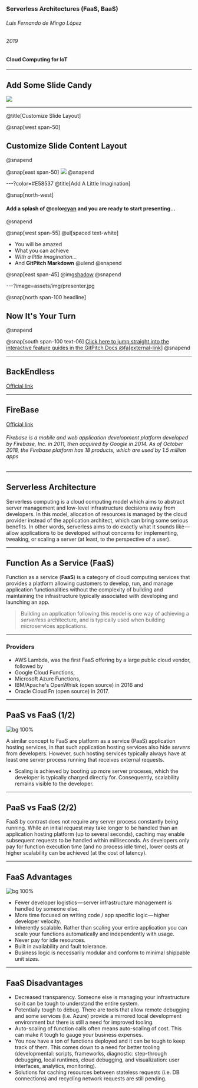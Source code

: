 ### Serverless Architectures (FaaS, BaaS)
###### Luis Fernando de Mingo López
###### 2019

#### Cloud Computing for IoT
---

## Add Some Slide Candy

![](assets/img/presentation.png)

---
@title[Customize Slide Layout]

@snap[west span-50]
## Customize Slide Content Layout
@snapend

@snap[east span-50]
![](assets/img/presentation.png)
@snapend

---?color=#E58537
@title[Add A Little Imagination]

@snap[north-west]
#### Add a splash of @color[cyan](**color**) and you are ready to start presenting...
@snapend

@snap[west span-55]
@ul[spaced text-white]
- You will be amazed
- What you can achieve
- *With a little imagination...*
- And **GitPitch Markdown**
@ulend
@snapend

@snap[east span-45]
@img[shadow](assets/img/conference.png)
@snapend

---?image=assets/img/presenter.jpg

@snap[north span-100 headline]
## Now It's Your Turn
@snapend

@snap[south span-100 text-06]
[Click here to jump straight into the interactive feature guides in the GitPitch Docs @fa[external-link]](https://gitpitch.com/docs/getting-started/tutorial/)
@snapend



---

## BackEndless

[Official link](https://www.backenless.com)

---

##  FireBase

[Official link](https://firebase.google.com)

###### Firebase is a mobile and web application development platform developed by Firebase, Inc. in 2011, then acquired by Google in 2014. As of October 2018, the Firebase platform has 18 products, which are used by 1.5 million apps

---

## Serverless Architecture

Serverless computing is a cloud computing model which aims to abstract server management and low-level infrastructure decisions away from developers. In this model, allocation of resources is managed by the cloud provider instead of the application architect, which can bring some serious benefits. In other words, serverless aims to do exactly what it sounds like — allow applications to be developed without concerns for implementing, tweaking, or scaling a server (at least, to the perspective of a user).

---

## Function As a Service (FaaS)

Function as a service (**FaaS**) is a category of cloud computing services that provides a platform allowing customers to develop, run, and manage application functionalities without the complexity of building and maintaining the infrastructure typically associated with developing and launching an app.

>Building an application following this model is one way of achieving a *serverless* architecture, and is typically used when building microservices applications.

---

### Providers

- AWS Lambda, was the first FaaS offering by a large public cloud vendor, followed by 
- Google Cloud Functions, 
- Microsoft Azure Functions, 
- IBM/Apache's OpenWhisk (open source) in 2016 and 
- Oracle Cloud Fn (open source) in 2017.

---

## PaaS vs FaaS (1/2)

![bg 100%](images/faas.png)

A similar concept to FaaS are platform as a service (PaaS) application hosting services, in that such application hosting services also hide *servers* from developers. However, such hosting services typically always have at least one server process running that receives external requests. 

- Scaling is achieved by booting up more server proceses, which the developer is typically charged directly for. Consequently, scalability remains visible to the developer.

---

## PaaS vs FaaS (2/2)

FaaS by contrast does not require any server process constantly being running. While an initial request may take longer to be handled than an application hosting platform (up to several seconds), caching may enable subsequent requests to be handled within milliseconds. As developers only pay for function execution time (and no process idle time), lower costs at higher scalability can be achieved (at the cost of latency).

---

## FaaS Advantages

![bg 100%](images/faas-adv.png)


- Fewer developer logistics — server infrastructure management is handled by someone else.
- More time focused on writing code / app specific logic — higher developer velocity.
- Inherently scalable. Rather than scaling your entire application you can scale your functions automatically and independently with usage.
- Never pay for idle resources.
- Built in availability and fault tolerance.
- Business logic is necessarily modular and conform to minimal shippable unit sizes.

---

## FaaS Disadvantages

- Decreased transparency. Someone else is managing your infrastructure so it can be tough to understand the entire system.
- Potentially tough to debug. There are tools that allow remote debugging and some services (i.e. Azure) provide a mirrored local development environment but there is still a need for improved tooling.
- Auto-scaling of function calls often means auto-scaling of cost. This can make it tough to gauge your business expenses.
- You now have a ton of functions deployed and it can be tough to keep track of them. This comes down to a need for better tooling (developmental: scripts, frameworks, diagnostic: step-through debugging, local runtimes, cloud debugging, and visualization: user interfaces, analytics, monitoring).
- Solutions for caching resources between stateless requests (i.e. DB connections) and recycling network requests are still pending.
